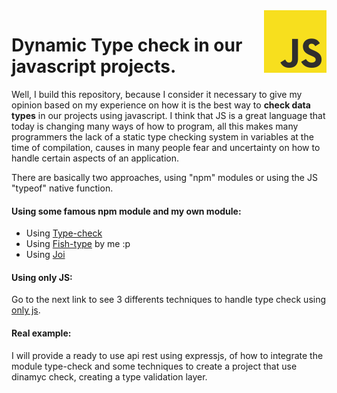 <img src="https://github.com/damiancipolat/dynamicy-type-check-in-js/blob/master/doc/js-logo.png?raw=true" width="100px" align="right" />

# Dynamic Type check in our javascript projects.

Well, I build this repository, because I consider it necessary to give my opinion based on my experience on how it is the best way to **check data types** in our projects using javascript. I think that JS is a great language that today is changing many ways of how to program, all this makes many programmers the lack of a static type checking system in variables at the time of compilation, causes in many people fear and uncertainty on how to handle certain aspects of an application.

There are basically two approaches, using "npm" modules or using the JS "typeof" native function.

#### Using some famous npm module and my own module:
- Using [Type-check]
- Using [Fish-type] by me :p
- Using [Joi]

[Type-check]:https://github.com/damiancipolat/Dynamicy-Type-Check-in-js/blob/master/using_type_check.md
[Fish-type]:https://www.npmjs.com/package/fish-type-js
[joi]:https://github.com/damiancipolat/dynamicy-type-check-in-js/blob/master/using_joi.md

#### Using only JS:
Go to the next link to see 3 differents techniques to handle type check using [only js].

[only js]:https://github.com/damiancipolat/dynamicy-type-check-in-js/blob/master/Techniques.md

#### Real example:
I will provide a ready to use api rest using expressjs, of how to integrate the module type-check and some techniques to create a project that use dinamyc check, creating a type validation layer.
